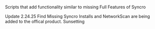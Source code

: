 Scripts that add functionality similar to missing Full Features of Syncro

Update 2.24.25
Find Missing Syncro Installs and NetworkScan are being added to the offical product. Sunsetting